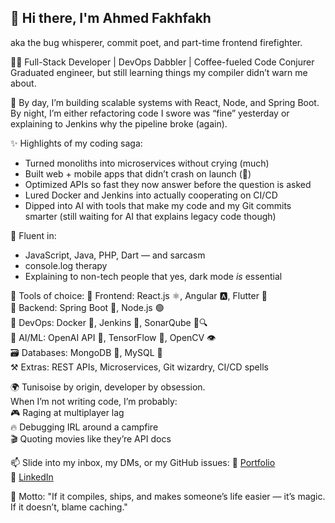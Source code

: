 ## 👋 Hi there, I'm Ahmed Fakhfakh  
aka the bug whisperer, commit poet, and part-time frontend firefighter.

🧑‍💻 Full-Stack Developer | DevOps Dabbler | Coffee-fueled Code Conjurer  
Graduated engineer, but still learning things my compiler didn’t warn me about.

🧱 By day, I’m building scalable systems with React, Node, and Spring Boot.  
By night, I’m either refactoring code I swore was “fine” yesterday or explaining to Jenkins why the pipeline broke (again).

✨ Highlights of my coding saga:
- Turned monoliths into microservices without crying (much)  
- Built web + mobile apps that didn’t crash on launch (🎉)  
- Optimized APIs so fast they now answer before the question is asked  
- Lured Docker and Jenkins into actually cooperating on CI/CD  
- Dipped into AI with tools that make my code and my Git commits smarter (still waiting for AI that explains legacy code though)

💬 Fluent in:
- JavaScript, Java, PHP, Dart — and sarcasm  
- console.log therapy  
- Explaining to non-tech people that yes, dark mode *is* essential

🧰 Tools of choice:
🎨 Frontend: React.js ⚛️, Angular 🅰️, Flutter 🦋  
🔧 Backend: Spring Boot 🌱, Node.js 🟢  
📡 DevOps: Docker 🐳, Jenkins 🤖, SonarQube 🐛🔍  
🧠 AI/ML: OpenAI API 🤯, TensorFlow 🤖, OpenCV 👁️  
🗃️ Databases: MongoDB 🍃, MySQL 🐬  
⚒️ Extras: REST APIs, Microservices, Git wizardry, CI/CD spells

🌍 Tunisoise by origin, developer by obsession.  
When I’m not writing code, I’m probably:  
🎮 Raging at multiplayer lag  
🔥 Debugging IRL around a campfire  
🎬 Quoting movies like they’re API docs

📫 Slide into my inbox, my DMs, or my GitHub issues:
🔗 [Portfolio](https://fakhfakhahmed.github.io/Portfolio-AF/)  
💼 [LinkedIn](https://linkedin.com/in/ahmed-fakhfakh)

🧠 Motto: "If it compiles, ships, and makes someone’s life easier — it’s magic. If it doesn’t, blame caching."
